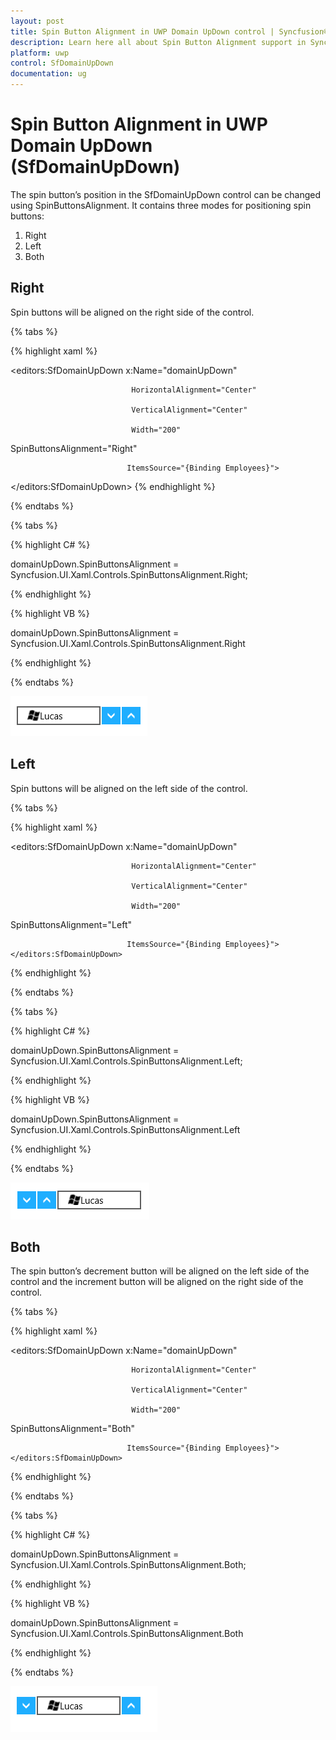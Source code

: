 ```yaml
---
layout: post
title: Spin Button Alignment in UWP Domain UpDown control | Syncfusion®
description: Learn here all about Spin Button Alignment support in Syncfusion® UWP Domain UpDown (SfDomainUpDown) control and more.
platform: uwp
control: SfDomainUpDown
documentation: ug
---
```


# Spin Button Alignment in UWP Domain UpDown (SfDomainUpDown)

The spin button’s position in the SfDomainUpDown control can be changed using SpinButtonsAlignment. It contains three modes for positioning spin buttons:

1. Right
2. Left
3. Both



## Right

Spin buttons will be aligned on the right side of the control.

{% tabs %}

{% highlight xaml %}



<editors:SfDomainUpDown x:Name="domainUpDown"

                               HorizontalAlignment="Center"

                               VerticalAlignment="Center"

                               Width="200" 

SpinButtonsAlignment="Right"

                              ItemsSource="{Binding Employees}">

 </editors:SfDomainUpDown>
{% endhighlight %}

{% endtabs %}

{% tabs %}

{% highlight C# %}

domainUpDown.SpinButtonsAlignment = Syncfusion.UI.Xaml.Controls.SpinButtonsAlignment.Right;

{% endhighlight %}

{% highlight VB %}

domainUpDown.SpinButtonsAlignment = Syncfusion.UI.Xaml.Controls.SpinButtonsAlignment.Right

{% endhighlight %}

{% endtabs %}

![Features_img3](Features_images/Features_img3.png)



## Left

Spin buttons will be aligned on the left side of the control.

{% tabs %}

{% highlight xaml %}



<editors:SfDomainUpDown x:Name="domainUpDown"

                               HorizontalAlignment="Center"

                               VerticalAlignment="Center"

                               Width="200" 

SpinButtonsAlignment="Left"

                              ItemsSource="{Binding Employees}">        </editors:SfDomainUpDown>

{% endhighlight %}

{% endtabs %}

{% tabs %}

{% highlight C# %}

domainUpDown.SpinButtonsAlignment = Syncfusion.UI.Xaml.Controls.SpinButtonsAlignment.Left;

{% endhighlight %}

{% highlight VB %}

domainUpDown.SpinButtonsAlignment = Syncfusion.UI.Xaml.Controls.SpinButtonsAlignment.Left

{% endhighlight %}

{% endtabs %}

![Features_img4](Features_images/Features_img4.png)



## Both

The spin button’s decrement button will be aligned on the left side of the control and the increment button will be aligned on the right side of the control.

{% tabs %}

{% highlight xaml %}

<editors:SfDomainUpDown x:Name="domainUpDown"

                               HorizontalAlignment="Center"

                               VerticalAlignment="Center"

                               Width="200" 

SpinButtonsAlignment="Both"

                              ItemsSource="{Binding Employees}">        </editors:SfDomainUpDown>          

{% endhighlight %}

{% endtabs %}

{% tabs %}

{% highlight C# %}

domainUpDown.SpinButtonsAlignment = Syncfusion.UI.Xaml.Controls.SpinButtonsAlignment.Both;

{% endhighlight %}

{% highlight VB %}

domainUpDown.SpinButtonsAlignment = Syncfusion.UI.Xaml.Controls.SpinButtonsAlignment.Both

{% endhighlight %}

{% endtabs %}

![Features_img5](Features_images/Features_img5.png)

